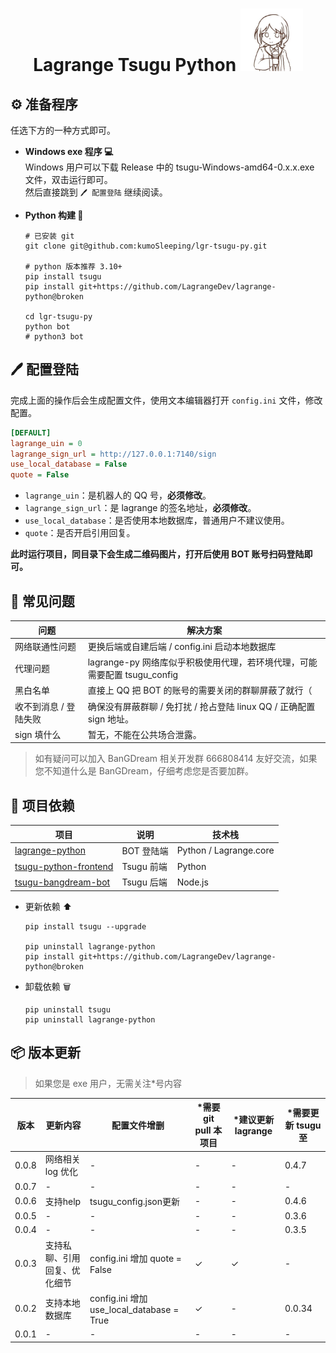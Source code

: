 
<h1 align="center"> Lagrange Tsugu Python 
<img src="./logo.jpg" width="100" height="100" alt="nina"/> 
</h1>



## ⚙️ 准备程序

任选下方的一种方式即可。

- **Windows exe 程序 💻**   
    Windows 用户可以下载 Release 中的 tsugu-Windows-amd64-0.x.x.exe 文件，双击运行即可。   
    然后直接跳到 `🖊️ 配置登陆` 继续阅读。


- **Python 构建 🐍**

    ```shell
    # 已安装 git
    git clone git@github.com:kumoSleeping/lgr-tsugu-py.git

    # python 版本推荐 3.10+
    pip install tsugu
    pip install git+https://github.com/LagrangeDev/lagrange-python@broken

    cd lgr-tsugu-py
    python bot
    # python3 bot
    ```

## 🖊️ 配置登陆

完成上面的操作后会生成配置文件，使用文本编辑器打开 `config.ini` 文件，修改配置。

```ini
[DEFAULT]
lagrange_uin = 0
lagrange_sign_url = http://127.0.0.1:7140/sign
use_local_database = False
quote = False
```

- `lagrange_uin`：是机器人的 QQ 号，**必须修改**。
- `lagrange_sign_url`：是 lagrange 的签名地址，**必须修改**。
- `use_local_database`：是否使用本地数据库，普通用户不建议使用。
- `quote`：是否开启引用回复。

**此时运行项目，同目录下会生成二维码图片，打开后使用 BOT 账号扫码登陆即可。**

## 🤔 常见问题


[//]: # (表格)

| 问题           | 解决方案                                              |
|--------------|---------------------------------------------------|
| 网络联通性问题      | 更换后端或自建后端 / config.ini 启动本地数据库                    |
| 代理问题         | lagrange-py 网络库似乎积极使用代理，若环境代理，可能需要配置 tsugu_config |
| 黑白名单         | 直接上 QQ 把 BOT 的账号的需要关闭的群聊屏蔽了就行（                    |
| 收不到消息 / 登陆失败 | 确保没有屏蔽群聊 / 免打扰 / 抢占登陆 linux QQ / 正确配置 sign 地址。    |
| sign 填什么     | 暂无，不能在公共场合泄露。                                     |


> 如有疑问可以加入 BanGDream 相关开发群 666808414 友好交流，如果您不知道什么是 BanGDream，仔细考虑您是否要加群。


## 📖 项目依赖

| 项目 | 说明 | 技术栈 |
| --- | --- | --- |
[lagrange-python](https://github.com/LagrangeDev/lagrange-python)  | BOT 登陆端 | Python / Lagrange.core |
[tsugu-python-frontend](https://github.com/kumoSleeping/tsugu-python-frontend)    | Tsugu 前端 | Python |
[tsugu-bangdream-bot](https://github.com/Yamamoto-2/tsugu-bangdream-bot)    | Tsugu 后端 | Node.js |

- 更新依赖 ⬆
    ```shell
    pip install tsugu --upgrade

    pip uninstall lagrange-python
    pip install git+https://github.com/LagrangeDev/lagrange-python@broken
    ```

- 卸载依赖 🗑
    ```shell
    pip uninstall tsugu
    pip uninstall lagrange-python
    ```

## 📦 版本更新

> 如果您是 exe 用户，无需关注*号内容

| 版本    | 更新内容           | 配置文件增删                                  | *需要 git pull 本项目 | *建议更新 lagrange | *需要更新 tsugu 至 |
|-------|-----------|-------| --- |---------------|---------------|
| 0.0.8 | 网络相关 log 优化    | -                                       | - | - | 0.4.7         |
| 0.0.7 | -              | -                                       | - | - | -             |
| 0.0.6 | 支持help         | tsugu_config.json更新                     | - | - | 0.4.6         |
| 0.0.5 | -              | -                                       | - | - | 0.3.6         |
| 0.0.4 | -              | -                                       | - | - | 0.3.5         |
| 0.0.3 | 支持私聊、引用回复、优化细节 | config.ini 增加 quote = False             | ✓ | ✓ | -             |
| 0.0.2 | 支持本地数据库        | config.ini 增加 use_local_database = True | ✓ | - | 0.0.34        |
| 0.0.1 | -              | -                                       | - | - | -             |
